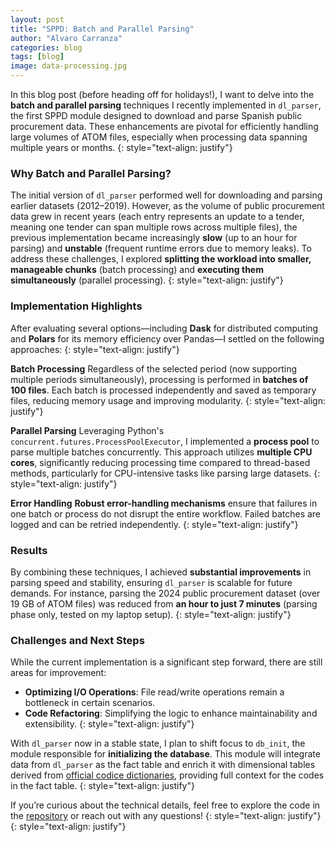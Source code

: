 ```yaml
---
layout: post
title: "SPPD: Batch and Parallel Parsing"
author: "Alvaro Carranza"
categories: blog
tags: [blog]
image: data-processing.jpg
---
```


In this blog post (before heading off for holidays!), I want to delve into the **batch and parallel parsing** techniques I recently implemented in `dl_parser`, the first SPPD module designed to download and parse Spanish public procurement data. These enhancements are pivotal for efficiently handling large volumes of ATOM files, especially when processing data spanning multiple years or months.
{: style="text-align: justify"}

### Why Batch and Parallel Parsing?

The initial version of `dl_parser` performed well for downloading and parsing earlier datasets (2012–2019). However, as the volume of public procurement data grew in recent years (each entry represents an update to a tender, meaning one tender can span multiple rows across multiple files), the previous implementation became increasingly **slow** (up to an hour for parsing) and **unstable** (frequent runtime errors due to memory leaks). To address these challenges, I explored **splitting the workload into smaller, manageable chunks** (batch processing) and **executing them simultaneously** (parallel processing).
{: style="text-align: justify"}

### Implementation Highlights

After evaluating several options—including **Dask** for distributed computing and **Polars** for its memory efficiency over Pandas—I settled on the following approaches:
{: style="text-align: justify"}

**Batch Processing**
Regardless of the selected period (now supporting multiple periods simultaneously), processing is performed in **batches of 100 files**. Each batch is processed independently and saved as temporary files, reducing memory usage and improving modularity.
{: style="text-align: justify"}

**Parallel Parsing**
Leveraging Python's `concurrent.futures.ProcessPoolExecutor`, I implemented a **process pool** to parse multiple batches concurrently. This approach utilizes **multiple CPU cores**, significantly reducing processing time compared to thread-based methods, particularly for CPU-intensive tasks like parsing large datasets.
{: style="text-align: justify"}

**Error Handling**
**Robust error-handling mechanisms** ensure that failures in one batch or process do not disrupt the entire workflow. Failed batches are logged and can be retried independently.
{: style="text-align: justify"}

### Results

By combining these techniques, I achieved **substantial improvements** in parsing speed and stability, ensuring `dl_parser` is scalable for future demands. For instance, parsing the 2024 public procurement dataset (over 19 GB of ATOM files) was reduced from **an hour to just 7 minutes** (parsing phase only, tested on my laptop setup).
{: style="text-align: justify"}

### Challenges and Next Steps

While the current implementation is a significant step forward, there are still areas for improvement:
- **Optimizing I/O Operations**: File read/write operations remain a bottleneck in certain scenarios.
- **Code Refactoring**: Simplifying the logic to enhance maintainability and extensibility.
{: style="text-align: justify"}

With `dl_parser` now in a stable state, I plan to shift focus to `db_init`, the module responsible for **initializing the database**. This module will integrate data from `dl_parser` as the fact table and enrich it with dimensional tables derived from <a href="https://contrataciondelestado.es/codice/cl/" target="_blank">official codice dictionaries</a>, providing full context for the codes in the fact table.
{: style="text-align: justify"}

If you’re curious about the technical details, feel free to explore the code in the <a href="https://github.com/Alvaro2c/sppd" target="_blank">repository</a> or reach out with any questions!
{: style="text-align: justify"}
{: style="text-align: justify"}

